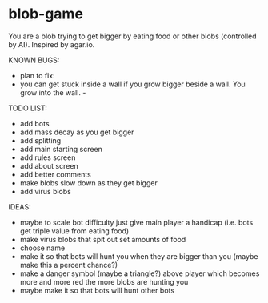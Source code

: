 # blob-game
You are a blob trying to get bigger by eating food or other blobs (controlled by AI). Inspired by agar.io.  

KNOWN BUGS:
- plan to fix: 
- you can get stuck inside a wall if you grow bigger beside a wall. You grow into the wall.	-

TODO LIST:
- add bots
- add mass decay as you get bigger
- add splitting 
- add main starting screen
- add rules screen
- add about screen
- add better comments
- make blobs slow down as they get bigger
- add virus blobs

IDEAS: 
- maybe to scale bot difficulty just give main player a handicap (i.e. bots get triple value from eating food)
- make virus blobs that spit out set amounts of food 
- choose name
- make it so that bots will hunt you when they are bigger than you (maybe make this a percent chance?)
- make a danger symbol (maybe a triangle?) above player which becomes more and more red the more blobs are hunting you
- maybe make it so that bots will hunt other bots
